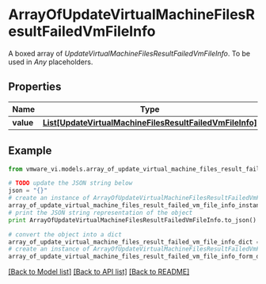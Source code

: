 # ArrayOfUpdateVirtualMachineFilesResultFailedVmFileInfo

A boxed array of *UpdateVirtualMachineFilesResultFailedVmFileInfo*. To be used in *Any* placeholders. 

## Properties
Name | Type | Description | Notes
------------ | ------------- | ------------- | -------------
**value** | [**List[UpdateVirtualMachineFilesResultFailedVmFileInfo]**](UpdateVirtualMachineFilesResultFailedVmFileInfo.md) |  | 

## Example

```python
from vmware_vi.models.array_of_update_virtual_machine_files_result_failed_vm_file_info import ArrayOfUpdateVirtualMachineFilesResultFailedVmFileInfo

# TODO update the JSON string below
json = "{}"
# create an instance of ArrayOfUpdateVirtualMachineFilesResultFailedVmFileInfo from a JSON string
array_of_update_virtual_machine_files_result_failed_vm_file_info_instance = ArrayOfUpdateVirtualMachineFilesResultFailedVmFileInfo.from_json(json)
# print the JSON string representation of the object
print ArrayOfUpdateVirtualMachineFilesResultFailedVmFileInfo.to_json()

# convert the object into a dict
array_of_update_virtual_machine_files_result_failed_vm_file_info_dict = array_of_update_virtual_machine_files_result_failed_vm_file_info_instance.to_dict()
# create an instance of ArrayOfUpdateVirtualMachineFilesResultFailedVmFileInfo from a dict
array_of_update_virtual_machine_files_result_failed_vm_file_info_form_dict = array_of_update_virtual_machine_files_result_failed_vm_file_info.from_dict(array_of_update_virtual_machine_files_result_failed_vm_file_info_dict)
```
[[Back to Model list]](../README.md#documentation-for-models) [[Back to API list]](../README.md#documentation-for-api-endpoints) [[Back to README]](../README.md)



